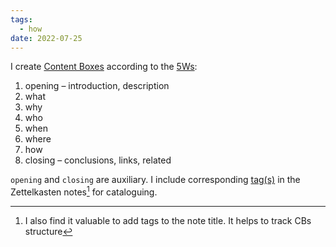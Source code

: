 ```yaml
---
tags:
  - how
date: 2022-07-25
---
```


I create [Content Boxes](..\Content_Box.md) according to the [5Ws](..\The_5_Ws_and_1_H.md):

1. opening – introduction, description
1. what
1. why
1. who
1. when
1. where
1. how
1. closing – conclusions, links, related

`opening` and `closing` are auxiliary. I include corresponding [tag(s)](..\in_progress\Tags.md) in the Zettelkasten notes[^202207281535-1] for cataloguing.

[^202207281535-1]: I also find it valuable to add tags to the note title. It helps to track CBs structure

